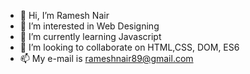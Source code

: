 - 👋 Hi, I’m Ramesh Nair
- 👀 I’m interested in Web Designing
- 🌱 I’m currently learning Javascript
- 💞️ I’m looking to collaborate on HTML,CSS, DOM, ES6
- 📫 My e-mail is rameshnair89@gmail.com

<!---
bombay89/bombay89 is a ✨ special ✨ repository because its `README.md` (this file) appears on your GitHub profile.
You can click the Preview link to take a look at your changes.
--->

